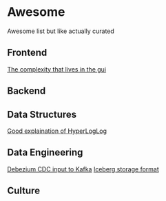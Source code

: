 # Awesome

Awesome list but like actually curated

## Frontend
[The complexity that lives in the gui](https://blog.royalsloth.eu/posts/the-complexity-that-lives-in-the-gui/)

## Backend

## Data Structures
[Good explaination of HyperLogLog](https://engineering.fb.com/2018/12/13/data-infrastructure/hyperloglog/)

## Data Engineering
[Debezium CDC input to Kafka](https://github.com/debezium/debezium)
[Iceberg storage format](https://iceberg.apache.org/)

## Culture
